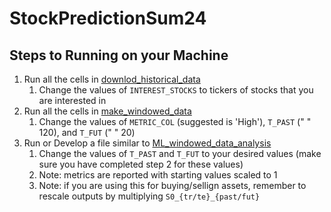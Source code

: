 # StockPredictionSum24

## Steps to Running on your Machine
1. Run all the cells in [downlod_historical_data](./download_historical_data.ipynb)
    1. Change the values of `INTEREST_STOCKS` to tickers of stocks that you are interested in
2. Run all the cells in [make_windowed_data](./make_windowed_data.ipynb)
    1. Change the values of `METRIC_COL` (suggested is 'High'), `T_PAST` (" " 120), and `T_FUT` (" " 20)
3. Run or Develop a file similar to [ML_windowed_data_analysis](./ML_windowed_data_analysis.ipynb)
    1. Change the values of `T_PAST` and `T_FUT` to your desired values (make sure you have completed step 2 for these values)
    2. Note: metrics are reported with starting values scaled to 1
    3. Note: if you are using this for buying/sellign assets, remember to rescale outputs by multiplying `S0_{tr/te}_{past/fut}`